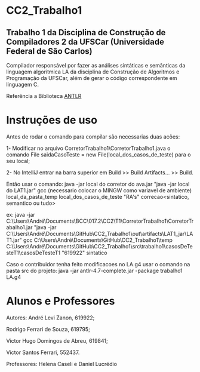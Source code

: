 # CC2_Trabalho1

## Trabalho 1 da Disciplina de Construção de Compiladores 2 da UFSCar (Universidade Federal de São Carlos)

Compilador responsável por fazer as análises sintáticas e semânticas da linguagem algoritmica LA da disciplina de Construção de
Algoritmos e Programação da UFSCar, além de gerar o código correspondente em linguagem C.

Referência a Biblioteca [ANTLR](http://www.antlr.org/)

# Instruções de uso

Antes de rodar o comando para compilar são necessarias duas acões:

1- Modificar no arquivo CorretorTrabalho1\CorretorTrabalho1.java o comando File saidaCasoTeste = new File(local_dos_casos_de_teste) para o seu local;

2- No IntelliJ entrar na barra superior em Build >> Build Artifacts... >> Build.


Então usar o comando:
java -jar local do corretor do ava.jar "java -jar local do LAT1.jar" gcc (necessario colocar o MINGW como variavel de ambiente) local_da_pasta_temp local_dos_casos_de_teste "RA's" correcao<sintatico, semantico ou tudo>


ex: java -jar C:\Users\André\Documents\BCC\017.2\CC2\T1\CorretorTrabalho1\CorretorTrabalho1.jar "java -jar C:\Users\André\Documents\GitHub\CC2_Trabalho1\out\artifacts\LAT1_jar\LAT1.jar" gcc C:\Users\André\Documents\GitHub\CC2_Trabalho1\temp C:\Users\André\Documents\GitHub\CC2_Trabalho1\src\trabalho1\casosDeTesteT1\casosDeTesteT1 "619922" sintatico



Caso o contribuidor tenha feito modificacoes no LA.g4 usar o comando na pasta src do projeto:
java -jar antlr-4.7-complete.jar -package trabalho1 LA.g4

# Alunos e Professores
Autores: 
André Levi Zanon, 619922; 

Rodrigo Ferrari de Souza, 619795; 

Victor Hugo Domingos de Abreu, 619841; 

Victor Santos Ferrari, 552437.

Professores: Helena Caseli e Daniel Lucrédio
